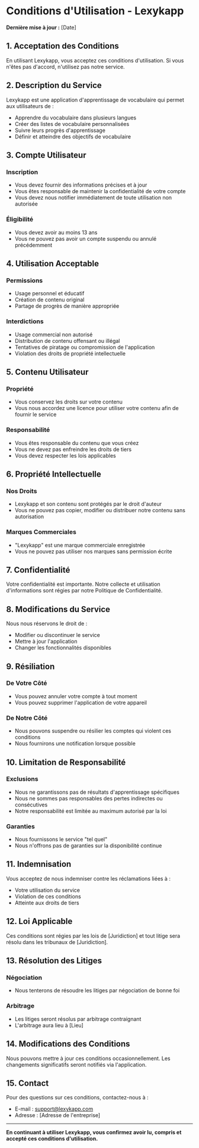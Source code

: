 # Conditions d'Utilisation - Lexykapp

**Dernière mise à jour :** [Date]

## 1. Acceptation des Conditions

En utilisant Lexykapp, vous acceptez ces conditions d'utilisation. Si vous n'êtes pas d'accord, n'utilisez pas notre service.

## 2. Description du Service

Lexykapp est une application d'apprentissage de vocabulaire qui permet aux utilisateurs de :
- Apprendre du vocabulaire dans plusieurs langues
- Créer des listes de vocabulaire personnalisées
- Suivre leurs progrès d'apprentissage
- Définir et atteindre des objectifs de vocabulaire

## 3. Compte Utilisateur

### Inscription
- Vous devez fournir des informations précises et à jour
- Vous êtes responsable de maintenir la confidentialité de votre compte
- Vous devez nous notifier immédiatement de toute utilisation non autorisée

### Éligibilité
- Vous devez avoir au moins 13 ans
- Vous ne pouvez pas avoir un compte suspendu ou annulé précédemment

## 4. Utilisation Acceptable

### Permissions
- Usage personnel et éducatif
- Création de contenu original
- Partage de progrès de manière appropriée

### Interdictions
- Usage commercial non autorisé
- Distribution de contenu offensant ou illégal
- Tentatives de piratage ou compromission de l'application
- Violation des droits de propriété intellectuelle

## 5. Contenu Utilisateur

### Propriété
- Vous conservez les droits sur votre contenu
- Vous nous accordez une licence pour utiliser votre contenu afin de fournir le service

### Responsabilité
- Vous êtes responsable du contenu que vous créez
- Vous ne devez pas enfreindre les droits de tiers
- Vous devez respecter les lois applicables

## 6. Propriété Intellectuelle

### Nos Droits
- Lexykapp et son contenu sont protégés par le droit d'auteur
- Vous ne pouvez pas copier, modifier ou distribuer notre contenu sans autorisation

### Marques Commerciales
- "Lexykapp" est une marque commerciale enregistrée
- Vous ne pouvez pas utiliser nos marques sans permission écrite

## 7. Confidentialité

Votre confidentialité est importante. Notre collecte et utilisation d'informations sont régies par notre Politique de Confidentialité.

## 8. Modifications du Service

Nous nous réservons le droit de :
- Modifier ou discontinuer le service
- Mettre à jour l'application
- Changer les fonctionnalités disponibles

## 9. Résiliation

### De Votre Côté
- Vous pouvez annuler votre compte à tout moment
- Vous pouvez supprimer l'application de votre appareil

### De Notre Côté
- Nous pouvons suspendre ou résilier les comptes qui violent ces conditions
- Nous fournirons une notification lorsque possible

## 10. Limitation de Responsabilité

### Exclusions
- Nous ne garantissons pas de résultats d'apprentissage spécifiques
- Nous ne sommes pas responsables des pertes indirectes ou consécutives
- Notre responsabilité est limitée au maximum autorisé par la loi

### Garanties
- Nous fournissons le service "tel quel"
- Nous n'offrons pas de garanties sur la disponibilité continue

## 11. Indemnisation

Vous acceptez de nous indemniser contre les réclamations liées à :
- Votre utilisation du service
- Violation de ces conditions
- Atteinte aux droits de tiers

## 12. Loi Applicable

Ces conditions sont régies par les lois de [Juridiction] et tout litige sera résolu dans les tribunaux de [Juridiction].

## 13. Résolution des Litiges

### Négociation
- Nous tenterons de résoudre les litiges par négociation de bonne foi

### Arbitrage
- Les litiges seront résolus par arbitrage contraignant
- L'arbitrage aura lieu à [Lieu]

## 14. Modifications des Conditions

Nous pouvons mettre à jour ces conditions occasionnellement. Les changements significatifs seront notifiés via l'application.

## 15. Contact

Pour des questions sur ces conditions, contactez-nous à :
- E-mail : support@lexykapp.com
- Adresse : [Adresse de l'entreprise]

---

**En continuant à utiliser Lexykapp, vous confirmez avoir lu, compris et accepté ces conditions d'utilisation.**
